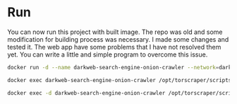 # Run
You can now run this project with built image. The repo was old and some modification for building process was necessary. I made some changes and tested it. The web app have some problems that I have not resolved them yet. You can write a little and simple program to overcome this issue.

```bash
docker run -d --name darkweb-search-engine-onion-crawler --network=dark-web-crawler_default  dapperblondie/scraper_crawler_complete /opt/torscraper/scripts/start_onion_scrapy.sh

docker exec darkweb-search-engine-onion-crawler /opt/torscraper/scripts/elasticsearch_migrate.sh

docker exec -d darkweb-search-engine-onion-crawler /opt/torscraper/scripts/push_list.sh /opt/torscraper/onions_list/onions.txt
```
